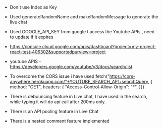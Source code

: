 - Don't use Index as Key 
- Used generateRandomName and makeRandomMessage to generate the live chat
- Used GOOGLE_API_KEY from google t access the Youtube APIs , need to update if it expires
- https://console.cloud.google.com/apis/dashboard?project=my-project-react-test-406302&supportedpurview=project
- youtube APIS - https://developers.google.com/youtube/v3/docs/search/list
- To overcome the CORS issue i have used 
    fetch("https://cors-anywhere.herokuapp.com/"+YOUTUBE_SEARCH_API+searchQuery, {
            method: "GET",
            headers: {
                "Access-Control-Allow-Origin": "*",
    }})

- There is debouncing feature in Live chat, I have used in the search, while typing it will do api call after 200ms only. 
- There is an API pooling feature in Live Chat
- There is a nested comment feature implemented